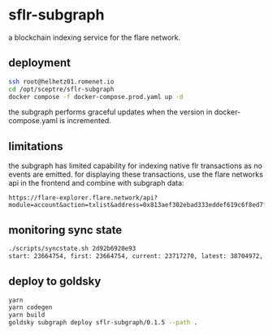 # sflr-subgraph

a blockchain indexing service for the flare network.

## deployment

```sh
ssh root@helhetz01.romenet.io
cd /opt/sceptre/sflr-subgraph
docker compose -f docker-compose.prod.yaml up -d
```

the subgraph performs graceful updates when the version in docker-compose.yaml is incremented.

## limitations

the subgraph has limited capability for indexing native flr transactions as no events are emitted. for displaying these transactions, use the flare networks api in the frontend and combine with subgraph data:

```
https://flare-explorer.flare.network/api?module=account&action=txlist&address=0x813aef302ebad333eddef619c6f8ed7fef51ba7c&startblock=23664754&endblock=99999999&sort=asc
```

## monitoring sync state

```sh
./scripts/syncstate.sh 2d92b6920e93
start: 23664754, first: 23664754, current: 23717270, latest: 38704972, synced: 52516, speed: 20.84 blk/s, remaining: 14987702, eta: 199.78 hrs, progress: 0.3492%
```

## deploy to goldsky
```sh
yarn
yarn codegen
yarn build
goldsky subgraph deploy sflr-subgraph/0.1.5 --path .
```

